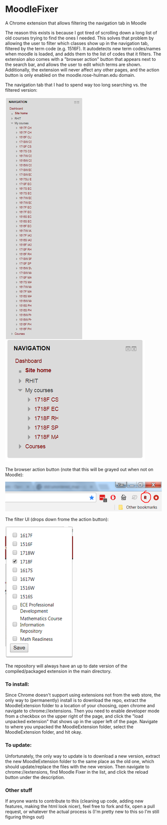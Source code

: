 # MoodleFixer
A Chrome extension that allows filtering the navigation tab in Moodle

The reason this exists is because I got tired of scrolling down a long list of old courses trying to find the ones I needed.  This solves that problem by allowing the user to filter which classes show up in the navigation tab, filtered by the term code (e.g. 1516F).  It autodetects new term codes/names when moodle is loaded, and adds them to the list of codes that it filters.  The extension also comes with a "browser action" button that appears next to the search bar, and allows the user to edit which terms are shown.  Additionally, the extension will never affect any other pages, and the action button is only enabled on the moodle.rose-hulman.edu domain.

The navigation tab that I had to spend way too long searching vs. the filtered version:

![alt text](https://github.com/ZacDavidsen/MoodleFixer/blob/master/exampleImages/oldNavBar.PNG) ![alt text](https://github.com/ZacDavidsen/MoodleFixer/blob/master/exampleImages/filteredNavBar.PNG)

The browser action button (note that this will be grayed out when not on Moodle):

![alt text](https://github.com/ZacDavidsen/MoodleFixer/blob/master/exampleImages/actionButton.PNG)

The filter UI (drops down frome the action button):

![alt text](https://github.com/ZacDavidsen/MoodleFixer/blob/master/exampleImages/filterInterface.PNG)

The repository will always have an up to date version of the compiled/packaged extension in the main directory.

### To install:
Since Chrome doesn't support using extensions not from the web store, the only way to (permanently) install is to download the repo, extract the MoodleExtension folder to a location of your choosing, open chrome and navigate to chrome://extensions. Then you need to enable developer mode from a checkbox on the upper right of the page, and click the "load unpacked extension" that shows up in the upper left of the page.  Navigate to where you unpacked the MoodleExtension folder, select the MoodleExtension folder, and hit okay.

### To update:
Unfortunately, the only way to update is to download a new version, extract the new MoodleExtension folder to the same place as the old one, which should update/replace the files with the new version.  Then navigate to chrome://extensions, find Moodle Fixer in the list, and click the reload button under the description.

### Other stuff
If anyone wants to contribute to this (cleaning up code, adding new features, making the html look nicer), feel free to fork and fix, open a pull request, or whatever the actual process is (I'm pretty new to this so I'm still figuring things out)
